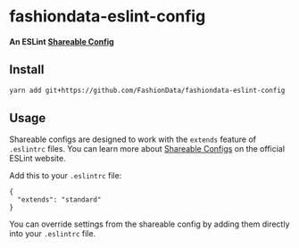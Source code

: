 # fashiondata-eslint-config

#### An ESLint [Shareable Config](http://eslint.org/docs/developer-guide/shareable-configs)


## Install

```bash
yarn add git+https://github.com/FashionData/fashiondata-eslint-config
```

## Usage

Shareable configs are designed to work with the `extends` feature of `.eslintrc` files.
You can learn more about
[Shareable Configs](http://eslint.org/docs/developer-guide/shareable-configs) on the
official ESLint website.

Add this to your `.eslintrc` file:

```
{
  "extends": "standard"
}
```

You can override settings from the shareable config by adding them directly into your
`.eslintrc` file.
